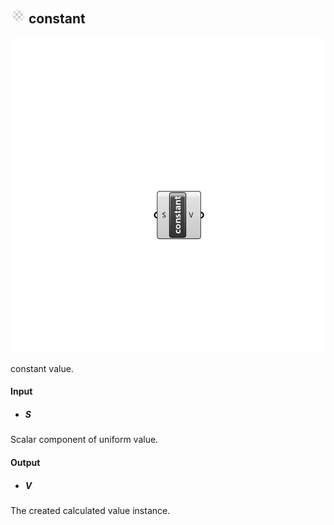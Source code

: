 ## ![](../../images/icons/constant.png) constant

![](../../images/components/constant.png)

constant value.

#### Input
* ##### S 
Scalar component of uniform value.

#### Output
* ##### V
The created calculated value instance.